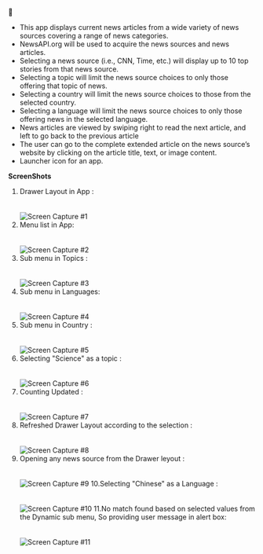   :newspaper: 

* This app displays current news articles from a wide variety of news sources covering a range of news categories.
* NewsAPI.org will be used to acquire the news sources and news articles.
* Selecting a news source (i.e., CNN, Time, etc.) will display up to 10 top stories from that news source.
* Selecting a topic will limit the news source choices to only those offering that topic of news.
* Selecting a country will limit the news source choices to those from the selected country.
* Selecting a language will limit the news source choices to only those offering news in the selected language.
* News articles are viewed by swiping right to read the next article, and left to go back to the previous article
* The user can go to the complete extended article on the news source’s website by clicking on the article title, text, or image content.
* Launcher icon for an app.


**ScreenShots**

1. Drawer Layout in App : <br><br><br>![Screen Capture #1](images/Image1.PNG)
2. Menu list in App: <br><br><br>![Screen Capture #2](images/Image2.PNG)
3. Sub menu in Topics : <br><br><br>![Screen Capture #3](images/Image31.PNG)
4. Sub menu in Languages: <br><br><br>![Screen Capture #4](images/Image32.PNG)
5. Sub menu in Country : <br><br><br>![Screen Capture #5](images/Image33.PNG)
6. Selecting "Science" as a topic : <br><br><br>![Screen Capture #6](images/Image41.PNG)
7. Counting Updated : <br><br><br>![Screen Capture #7](images/Image42.PNG)
8. Refreshed Drawer Layout according to the selection : <br><br><br>![Screen Capture #8](images/Image43.PNG)
9. Opening any news source from the Drawer leyout : <br><br><br>![Screen Capture #9](images/Image44.PNG)
10.Selecting "Chinese" as a Language : <br><br><br>![Screen Capture #10](images/Image51.PNG)
11.No match found based on selected values from the Dynamic sub menu, So providing user message in alert box: <br><br><br>![Screen Capture #11](images/Image52.PNG)
